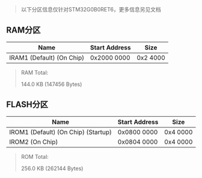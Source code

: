 > 以下分区信息仅针对STM32G0B0RET6，更多信息另见文档

## RAM分区

| Name                      | Start Address | Size     |
| ------------------------- | ------------- | -------- |
| IRAM1 (Default) (On Chip) | 0x2000 0000   | 0x2 4000 |

> RAM Total:
>
> 144.0 KB (147456 Bytes)

## FLASH分区

| Name                                | Start Address | Size     |
| ----------------------------------- | ------------- | -------- |
| IROM1 (Default) (On Chip) (Startup) | 0x0800 0000   | 0x4 0000 |
| IROM2 (On Chip)                     | 0x0804 0000   | 0x4 0000 |

> ROM Total:
>
> 256.0 KB (262144 Bytes)
